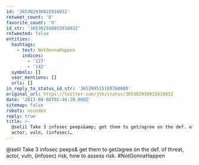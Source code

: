 ```yaml
---
id: '365302930015916032'
retweet_count: '0'
favorite_count: '0'
id_str: '365302930015916032'
retweeted: false
entities:
  hashtags:
    - text: NotGonnaHappen
      indices:
        - '127'
        - '142'
  symbols: []
  user_mentions: []
  urls: []
in_reply_to_status_id_str: '365299515189760000'
original_url: https://twitter.com/jth/status/365302930015916032
date: '2013-08-08T02:46:20.000Z'
sitemap: false
robots: noindex
reply: true
title: >-
  @selil Take 3 infosec peeps&amp; get them to get/agree on the def. of threat,
  actor, vuln, (infosec)…
---
```


@selil Take 3 infosec peeps&amp; get them to get/agree on the def. of threat, actor, vuln, (infosec) risk, how to assess risk. #NotGonnaHappen